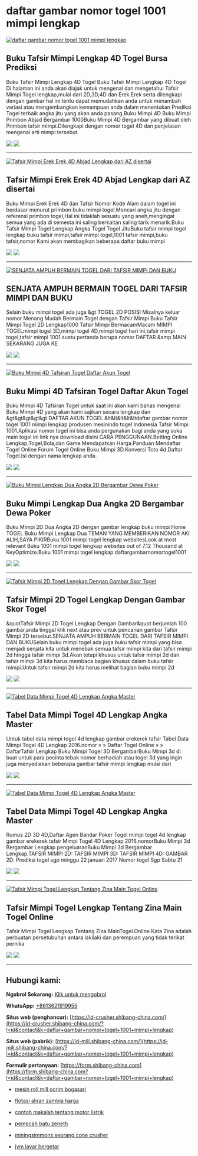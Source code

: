 # daftar gambar nomor togel 1001 mimpi lengkap

<a href="https://swt.shibang-china.com/?l=id&img&k=daftar+gambar+nomor+togel+1001+mimpi+lengkap" target="_blank">![daftar gambar nomor togel 1001 mimpi lengkap](http://static.shibang-china.com/all-800x300/267.jpg)</a>

## Buku Tafsir Mimpi Lengkap 4D Togel Bursa Prediksi
Buku Tafsir Mimpi Lengkap 4D Togel Buku Tafsir Mimpi Lengkap 4D Togel Di halaman ini anda akan diajak untuk mengenal dan mengetahui Tafsir Mimpi Togel lengkap,mulai dari 2D,3D,4D dan Erek Erek serta dilengkapi dengan gambar hal ini tentu dapat memudahkan anda untuk menambah variasi atau mengembangkan kemampuan anda dalam menentukan Prediksi Togel terbaik angka jitu yang akan anda pasang.Buku Mimpi 4D Buku Mimpi Primbon Abjad Bergambar 1000Buku Mimpi 4D Bergambar yang dibuat oleh Primbon tafsir mimpi.Dilengkapi dengan nomor togel 4D dan penjelasan mengenai arti mimpi tersebut.


<a href="https://whatsapp.shibangsoft.com/WhatsApp.php" target="_blank" title="WhatsApp">![](http://static.shibang-china.com/icon/whatsapp.png)</a> <a href="https://swt.shibang-china.com/?l=id&icon&k=daftar+gambar+nomor+togel+1001+mimpi+lengkap" target="_blank">![](http://static.shibang-china.com/icon/chat-id.png)</a>

---

<a href="https://swt.shibang-china.com/?l=id&img&k=daftar+gambar+nomor+togel+1001+mimpi+lengkap" target="_blank">![Tafsir Mimpi Erek Erek 4D Abjad Lengkap dari AZ disertai](http://static.shibang-china.com/all-800x300/307.jpg)</a>

## Tafsir Mimpi Erek Erek 4D Abjad Lengkap dari AZ disertai
Buku Mimpi Erek Erek 4D dan Tafsir Nomor Kode Alam dalam togel ini berdasar menurut primbon buku mimpi togel.Mencari angka jitu dengan referensi primbon togel,Hal ini tidaklah sesuatu yang aneh,mengingat semua yang ada di semesta ini saling berkaitan saling tarik menarik.Buku Tafsir Mimpi Togel Lengkap Angka Togel Togel JituBuku tafsir mimpi togel lengkap buku tafsir mimpi,tafsir mimpi togel,1001 tafsir mimpi,buku tafsir,nomor Kami akan membagikan beberapa daftar buku mimpi


<a href="https://whatsapp.shibangsoft.com/WhatsApp.php" target="_blank" title="WhatsApp">![](http://static.shibang-china.com/icon/whatsapp.png)</a> <a href="https://swt.shibang-china.com/?l=id&icon&k=daftar+gambar+nomor+togel+1001+mimpi+lengkap" target="_blank">![](http://static.shibang-china.com/icon/chat-id.png)</a>

---

<a href="https://swt.shibang-china.com/?l=id&img&k=daftar+gambar+nomor+togel+1001+mimpi+lengkap" target="_blank">![SENJATA AMPUH BERMAIN TOGEL DARI TAFSIR MIMPI DAN BUKU](http://static.shibang-china.com/all-800x300/411.jpg)</a>

## SENJATA AMPUH BERMAIN TOGEL DARI TAFSIR MIMPI DAN BUKU
Selain buku mimpi togel ada juga &gt TOGEL 2D POSISI Misalnya keluar nomor Menang Mudah Bermain Togel dengan Tafsir Mimpi Buku Tafsir Mimpi Togel 2D Lengkap1000 Tafsir Mimpi BermacamMacam MIMPI TOGELmimpi togel 3D,mimpi togel 4D,mimpi togel hari ini,tafsir mimpi togel,tafsir mimpi 1001.suatu pertanda berupa nomor DAFTAR &amp MAIN SEKARANG JUGA KE


<a href="https://whatsapp.shibangsoft.com/WhatsApp.php" target="_blank" title="WhatsApp">![](http://static.shibang-china.com/icon/whatsapp.png)</a> <a href="https://swt.shibang-china.com/?l=id&icon&k=daftar+gambar+nomor+togel+1001+mimpi+lengkap" target="_blank">![](http://static.shibang-china.com/icon/chat-id.png)</a>

---

<a href="https://swt.shibang-china.com/?l=id&img&k=daftar+gambar+nomor+togel+1001+mimpi+lengkap" target="_blank">![Buku Mimpi 4D Tafsiran Togel Daftar Akun Togel](http://static.shibang-china.com/all-800x300/298.jpg)</a>

## Buku Mimpi 4D Tafsiran Togel Daftar Akun Togel
Buku Mimpi 4D Tafsiran Togel untuk saat ini akan kami bahas mengenai Buku Mimpi 4D yang akan kami sajikan secara lengkap dan &gt&gt&gt&gt&gt DAFTAR AKUN TOGEL &lt&lt&lt&lt&ltdaftar gambar nomor togel 1001 mimpi lengkap produsen mesinindo togel Indonesia Tafsir Mimpi 1001.Aplikasi nomor togel ini bisa anda pergunakan bagi anda yang suka main togel ini link nya download disini CARA PENGGUNAAN.Betting Online Lengkap,Togel,Bola,dan Game.Mendapatkan Harga.Panduan Mendaftar Togel Online Forum Togel Online Buku Mimpi 3D.Konversi Toto 4d.Daftar Togel.Isi dengan nama lengkap anda.


<a href="https://whatsapp.shibangsoft.com/WhatsApp.php" target="_blank" title="WhatsApp">![](http://static.shibang-china.com/icon/whatsapp.png)</a> <a href="https://swt.shibang-china.com/?l=id&icon&k=daftar+gambar+nomor+togel+1001+mimpi+lengkap" target="_blank">![](http://static.shibang-china.com/icon/chat-id.png)</a>

---

<a href="https://swt.shibang-china.com/?l=id&img&k=daftar+gambar+nomor+togel+1001+mimpi+lengkap" target="_blank">![Buku Mimpi Lengkap Dua Angka 2D Bergambar Dewa Poker](http://static.shibang-china.com/all-800x300/972.jpg)</a>

## Buku Mimpi Lengkap Dua Angka 2D Bergambar Dewa Poker
Buku Mimpi 2D Dua Angka 2D dengan gambar lengkap buku mimpi Home TOGEL Buku Mimpi Lengkap Dua TEMAN YANG MEMBERIKAN NOMOR AKI ALIH,SAYA PIKIRBuku 1001 mimpi togel lengkap websitesLook at most relevant Buku 1001 mimpi togel lengkap websites out of 7.12 Thousand at KeyOptimize.Buku 1001 mimpi togel lengkap daftargambarnomortogel1001


<a href="https://whatsapp.shibangsoft.com/WhatsApp.php" target="_blank" title="WhatsApp">![](http://static.shibang-china.com/icon/whatsapp.png)</a> <a href="https://swt.shibang-china.com/?l=id&icon&k=daftar+gambar+nomor+togel+1001+mimpi+lengkap" target="_blank">![](http://static.shibang-china.com/icon/chat-id.png)</a>

---

<a href="https://swt.shibang-china.com/?l=id&img&k=daftar+gambar+nomor+togel+1001+mimpi+lengkap" target="_blank">![Tafsir Mimpi 2D Togel Lengkap Dengan Gambar Skor Togel](http://static.shibang-china.com/all-800x300/1507.jpg)</a>

## Tafsir Mimpi 2D Togel Lengkap Dengan Gambar Skor Togel
&quotTafsir Mimpi 2D Togel Lengkap Dengan Gambar&quot berjumlah 100 gambar,anda tinggal klik next atau prev untuk pencarian gambar Tafsir Mimpi 2D tersebut.SENJATA AMPUH BERMAIN TOGEL DARI TAFSIR MIMPI DAN BUKUSelain buku mimpi togel ada juga buku tafsir mimpi yang bisa menjadi senjata kita untuk menebak semua tafsir mimpi kita dari tafsir mimpi 2d hingga tafsir mimpi 3d.Akan tetapi khusus untuk tafsir mimpi 2d dan tafsir mimpi 3d kita harus membaca bagian khusus dalam buku tafsir mimpi.Untuk tafsir mimpi 2d kita harus melihat bagian buku mimpi 2d


<a href="https://whatsapp.shibangsoft.com/WhatsApp.php" target="_blank" title="WhatsApp">![](http://static.shibang-china.com/icon/whatsapp.png)</a> <a href="https://swt.shibang-china.com/?l=id&icon&k=daftar+gambar+nomor+togel+1001+mimpi+lengkap" target="_blank">![](http://static.shibang-china.com/icon/chat-id.png)</a>

---

<a href="https://swt.shibang-china.com/?l=id&img&k=daftar+gambar+nomor+togel+1001+mimpi+lengkap" target="_blank">![Tabel Data Mimpi Togel 4D Lengkap Angka Master](http://static.shibang-china.com/all-800x300/61.jpg)</a>

## Tabel Data Mimpi Togel 4D Lengkap Angka Master
Untuk tabel data mimpi togel 4d lengkap gambar erekerek tafsir Tabel Data Mimpi Togel 4D Lengkap 2016.nomor » » Daftar Togel Online » » DaftarTafsir Lengkap Buku Mimpi Togel 3D BergambarBuku Mimpi 3d di buat untuk para pecinta tebak nomor berhadiah atau togel 3d yang ingin juga menyediakan beberapa gambar tafsir mimpi lengkap mulai dari


<a href="https://whatsapp.shibangsoft.com/WhatsApp.php" target="_blank" title="WhatsApp">![](http://static.shibang-china.com/icon/whatsapp.png)</a> <a href="https://swt.shibang-china.com/?l=id&icon&k=daftar+gambar+nomor+togel+1001+mimpi+lengkap" target="_blank">![](http://static.shibang-china.com/icon/chat-id.png)</a>

---

<a href="https://swt.shibang-china.com/?l=id&img&k=daftar+gambar+nomor+togel+1001+mimpi+lengkap" target="_blank">![Tabel Data Mimpi Togel 4D Lengkap Angka Master](http://static.shibang-china.com/all-800x300/849.jpg)</a>

## Tabel Data Mimpi Togel 4D Lengkap Angka Master
Rumus 2D 3D 4D,Daftar Agen Bandar Poker Togel mimpi togel 4d lengkap gambar erekerek tafsir Mimpi Togel 4D Lengkap 2016.nomorBuku Mimpi 3d Bergambar Lengkap pengeluaranBuku Mimpi 3d Bergambar Lengkap.TAFSIR MIMPI 2D: TAFSIR MIMPI 3D: TAFSIR MIMPI 4D: GAMBAR 2D: Prediksi togel sgp minggu 22 januari 2017 Nomor togel Sgp Sabtu 21


<a href="https://whatsapp.shibangsoft.com/WhatsApp.php" target="_blank" title="WhatsApp">![](http://static.shibang-china.com/icon/whatsapp.png)</a> <a href="https://swt.shibang-china.com/?l=id&icon&k=daftar+gambar+nomor+togel+1001+mimpi+lengkap" target="_blank">![](http://static.shibang-china.com/icon/chat-id.png)</a>

---

<a href="https://swt.shibang-china.com/?l=id&img&k=daftar+gambar+nomor+togel+1001+mimpi+lengkap" target="_blank">![Tafsir Mimpi Togel Lengkap Tentang Zina Main Togel Online](http://static.shibang-china.com/all-800x300/51.jpg)</a>

## Tafsir Mimpi Togel Lengkap Tentang Zina Main Togel Online
Tafsir Mimpi Togel Lengkap Tentang Zina MainTogel.Online Kata Zina adalah perbuatan persetubuhan antara lakilaki dan perempuan yang tidak terikat pernika

<a href="https://whatsapp.shibangsoft.com/WhatsApp.php" target="_blank" title="WhatsApp">![](http://static.shibang-china.com/icon/whatsapp.png)</a> <a href="https://swt.shibang-china.com/?l=id&icon&k=daftar+gambar+nomor+togel+1001+mimpi+lengkap" target="_blank">![](http://static.shibang-china.com/icon/chat-id.png)</a>

---
## Hubungi kami:

**Ngobrol Sekarang:** [Klik untuk mengobrol](https://swt.shibang-china.com?l=id&contact&k=daftar+gambar+nomor+togel+1001+mimpi+lengkap)

**WhatsApp:**  [+8613621919955](https://whatsapp.shibangsoft.com/WhatsApp.php)

**Situs web (penghancur):** [https://id-crusher.shibang-china.com/](https://id-crusher.shibang-china.com/?l=id&contact&k=daftar+gambar+nomor+togel+1001+mimpi+lengkap)

**Situs web (pabrik):** [https://id-mill.shibang-china.com/](https://id-mill.shibang-china.com/?l=id&contact&k=daftar+gambar+nomor+togel+1001+mimpi+lengkap)

**Formulir pertanyaan:** [https://form.shibang-china.com](https://form.shibang-china.com?l=id&contact&k=daftar+gambar+nomor+togel+1001+mimpi+lengkap)

* [mesin roll mill ocrim bogasari](../47/mesin%20roll%20mill%20ocrim%20bogasari.md)

* [flotasi aliran zambia harga](../41/flotasi%20aliran%20zambia%20harga.md)

* [contoh makalah tentang motor listrik](../45/contoh%20makalah%20tentang%20motor%20listrik.md)

* [pemecah batu zeneth](../50/pemecah%20batu%20zeneth.md)

* [miningsimmons seorang cone crusher](../49/miningsimmons%20seorang%20cone%20crusher.md)

* [jym layar bergetar](../45/jym%20layar%20bergetar.md)